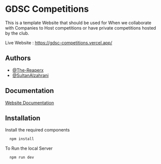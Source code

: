 # GDSC Competitions

This is a template Website that should be used for When we collaborate with Companies to Host competitions or have private competitions hosted by the club.

Live Website : https://gdsc-competitions.vercel.app/

## Authors

- [@The-Reaperx](https://github.com/The-Reaperx)
- [@SultanAlzahrani](https://github.com/SultanAlzahrani)

## Documentation

[Website Documentation](https://doc-0c-1c-prod-03-apps-viewer.googleusercontent.com/viewer2/prod-03/pdf/8b1dggj67vdbb21isgte5p8prreev71a/cp96e6c9lo02qoe9ohg6rfjo8j076g5d/1717275375000/3/108501799928777222278/APznzaYjg6yZgamodqcJT_URbzvlvKolxMrM8AoeuNpIWtf1NwRf8MfXHvlgs_UzxZrJ5mdAO77smYK2Arj7ePsZRzm-ZrI2RVO1G8EZWMv9Fy4kxB55hv7sl0Vxd2OADwjhMvrv5RuffttyH-0kTSP69bg0F9jDyzDobjHOy_mZoiGtZyTFaGAWMzITc2IEr9C5iwyjXiQ9uGzXBauF7SqvG5AHSHl7KuDWJoTw-3rA6rg2pjGlGNK8vBV4QoUnQBo8gydrYpkb6iHHTgLX6Ly8eHXmfBdrthOfdy6slNh2MhYYqZrOlkCwJLa5odktYxd1a6g434PbOLsV1oP6Rf9NA00HqI7EdesB8TSbTrQyfrsqVEJ_tHkFBr_MWlQCADtf4T5JkChReOadAH1AQufI5mZpjm2DPA==?authuser=0&nonce=d9ek8rj5obm9s&user=108501799928777222278&hash=vsmi1ti72nblc8ouvi7onlodfa6oj9h6)

## Installation

Install the required components

```bash
  npm install
```

To Run the local Server

```bash
  npm run dev
```

